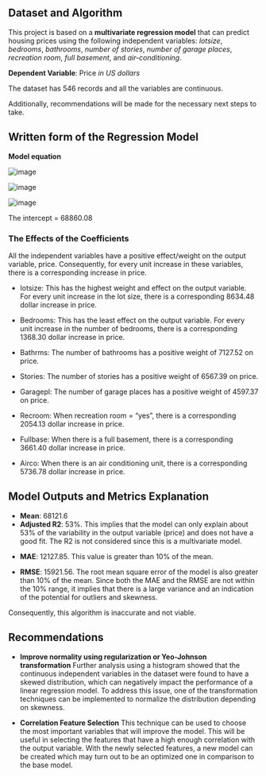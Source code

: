 ## Dataset and Algorithm
This project is based on a **multivariate regression model** that can predict housing prices using the following independent variables: *lotsize*, *bedrooms*, *bathrooms*, *number of stories*, *number of garage places*, *recreation room*, *full basement*, and *air-conditioning*. 

**Dependent Variable**: Price *in US dollars*

The dataset has 546 records and all the variables are continuous.

Additionally, recommendations will be made for the necessary next steps to take.

## Written form of the Regression Model
**Model equation**

![image](https://user-images.githubusercontent.com/121362860/225081971-df3ac138-5283-4256-a42f-9932be0d9f54.png)

![image](https://user-images.githubusercontent.com/121362860/225081818-6432af18-9a15-4014-94a2-b07b51e33fda.png)

![image](https://user-images.githubusercontent.com/121362860/225081577-8403db82-7661-48af-b2cc-604656979389.png)

The intercept = 68860.08

### The Effects of the Coefficients
All the independent variables have a positive effect/weight on the output variable, price. Consequently, for every unit increase in these variables, there is a corresponding increase in price.
*  Iotsize:  This has the highest weight and effect on the output variable. For every unit increase in the lot size, there is a corresponding 8634.48 dollar increase in price.
- Bedrooms: This has the least effect on the output variable. For every unit increase in the number of bedrooms, there is a corresponding 1368.30 dollar increase in price.
+ Bathrms: The number of bathrooms has a positive weight of 7127.52 on price.
* Stories: The number of stories has a positive weight of 6567.39 on price.
+ Garagepl: The number of garage places has a positive weight of 4597.37 on price.
- Recroom: When recreation room = “yes”, there is a corresponding 2054.13 dollar increase in price.
+ Fullbase: When there is a full basement, there is a corresponding 3661.40 dollar increase in price. 
* Airco: When there is an air conditioning unit, there is a corresponding 5736.78 dollar increase in price.

## Model Outputs and Metrics Explanation
* **Mean**: 68121.6
* **Adjusted R2**: 53%. This implies that the model can only explain about 53% of the variability in the output variable (price) and does not have a good fit. The R2 is not considered since this is a multivariate model.
+ **MAE**: 12127.85. This value is greater than 10% of the mean.
- **RMSE**: 15921.56. The root mean square error of the model is also greater than 10% of the mean.
Since both the MAE and the RMSE are not within the 10% range, it implies that there is a large variance and an indication of the potential for outliers and skewness.

Consequently, this algorithm is inaccurate and not viable.

## Recommendations
* **Improve normality using regularization or Yeo-Johnson transformation**
Further analysis using a histogram showed that the continuous independent variables in the dataset were found to have a skewed distribution, which can negatively impact the performance of a linear regression model. To address this issue, one of the transformation techniques can be implemented to normalize the distribution depending on skewness.
+ **Correlation Feature Selection**
This technique can be used to choose the most important variables that will improve the model. This will be useful in selecting the features that have a high enough correlation with the output variable. With the newly selected features, a new model can be created which may turn out to be an optimized one in comparison to the base model.























